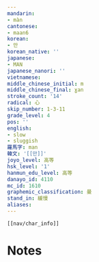 ```yaml
---
mandarin:
- màn
cantonese:
- maan6
korean:
- 만
korean_native: ''
japanese:
- MAN
japanese_nanori: ''
vietnamese:
middle_chinese_initial: m
middle_chinese_final: ɣan
stroke_count: '14'
radical: 心
skip_number: 1-3-11
grade_level: 4
pos: ''
english:
- slow
- sluggish
羅馬字: man
韓文: '[[만]]'
joyo_level: 高等
hsk_level: '1'
hanmun_edu_level: 高等
danayo_id: 4110
mc_id: 1610
graphemic_classification: 曼
stand_in: 緩慢
aliases:
---
```

```meta-bind-embed
[[nav/char_info]]
```

# Notes
